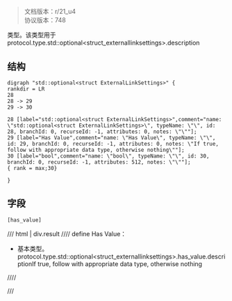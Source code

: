 # <!-- md:samp std::optional&lt;struct ExternalLinkSettings&gt; -->

> 文档版本：r/21_u4<br/>协议版本：748

<!-- md:samp std::optional&lt;struct ExternalLinkSettings&gt; -->类型。该类型用于protocol.type.std::optional&lt;struct_externallinksettings&gt;.description

## 结构

```viz
digraph "std::optional<struct ExternalLinkSettings>" {
rankdir = LR
28
28 -> 29
29 -> 30

28 [label="std::optional<struct ExternalLinkSettings>",comment="name: \"std::optional<struct ExternalLinkSettings>\", typeName: \"\", id: 28, branchId: 0, recurseId: -1, attributes: 0, notes: \"\""];
29 [label="Has Value",comment="name: \"Has Value\", typeName: \"\", id: 29, branchId: 0, recurseId: -1, attributes: 0, notes: \"If true, follow with appropriate data type, otherwise nothing\""];
30 [label="bool",comment="name: \"bool\", typeName: \"\", id: 30, branchId: 0, recurseId: -1, attributes: 512, notes: \"\""];
{ rank = max;30}

}

```

## 字段

```title='std::optional&lt;struct ExternalLinkSettings&gt;'
[has_value]
```

/// html | div.result
//// define
Has Value：<!-- md:samp bool -->

- 基本类型。protocol.type.std::optional&lt;struct_externallinksettings&gt;.has_value.descriptionIf true, follow with appropriate data type, otherwise nothing


////

///

